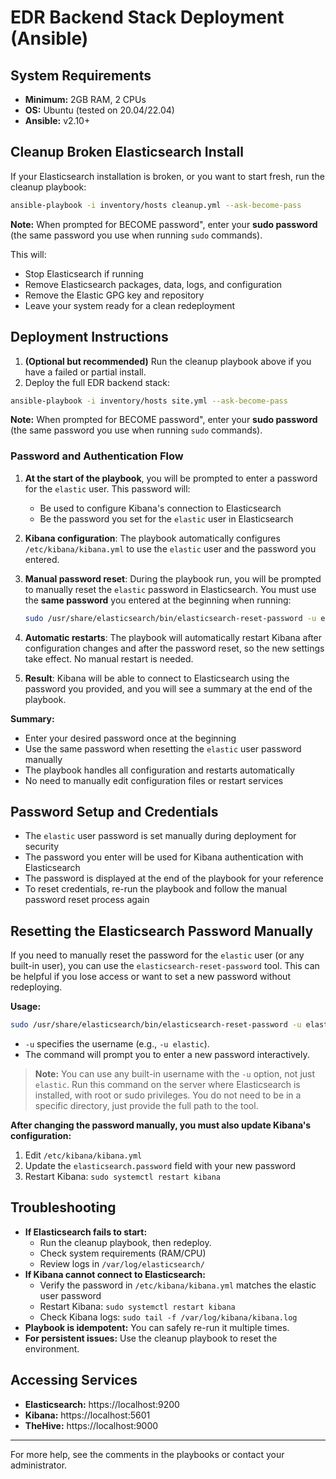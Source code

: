 # EDR Backend Stack Deployment (Ansible)

## System Requirements
- **Minimum:** 2GB RAM, 2 CPUs
- **OS:** Ubuntu (tested on 20.04/22.04)
- **Ansible:** v2.10+

## Cleanup Broken Elasticsearch Install
If your Elasticsearch installation is broken, or you want to start fresh, run the cleanup playbook:

```bash
ansible-playbook -i inventory/hosts cleanup.yml --ask-become-pass
```

**Note:** When prompted for BECOME password", enter your **sudo password** (the same password you use when running `sudo` commands).

This will:
- Stop Elasticsearch if running
- Remove Elasticsearch packages, data, logs, and configuration
- Remove the Elastic GPG key and repository
- Leave your system ready for a clean redeployment

## Deployment Instructions
1. **(Optional but recommended)** Run the cleanup playbook above if you have a failed or partial install.
2. Deploy the full EDR backend stack:

```bash
ansible-playbook -i inventory/hosts site.yml --ask-become-pass
```

**Note:** When prompted for BECOME password", enter your **sudo password** (the same password you use when running `sudo` commands).

### Password and Authentication Flow

1. **At the start of the playbook**, you will be prompted to enter a password for the `elastic` user. This password will:
   - Be used to configure Kibana's connection to Elasticsearch
   - Be the password you set for the `elastic` user in Elasticsearch

2. **Kibana configuration**: The playbook automatically configures `/etc/kibana/kibana.yml` to use the `elastic` user and the password you entered.

3. **Manual password reset**: During the playbook run, you will be prompted to manually reset the `elastic` password in Elasticsearch. You must use the **same password** you entered at the beginning when running:
   ```bash
   sudo /usr/share/elasticsearch/bin/elasticsearch-reset-password -u elastic
   ```

4. **Automatic restarts**: The playbook will automatically restart Kibana after configuration changes and after the password reset, so the new settings take effect. No manual restart is needed.

5. **Result**: Kibana will be able to connect to Elasticsearch using the password you provided, and you will see a summary at the end of the playbook.

**Summary:**
- Enter your desired password once at the beginning
- Use the same password when resetting the `elastic` user password manually
- The playbook handles all configuration and restarts automatically
- No need to manually edit configuration files or restart services

## Password Setup and Credentials
- The `elastic` user password is set manually during deployment for security
- The password you enter will be used for Kibana authentication with Elasticsearch
- The password is displayed at the end of the playbook for your reference
- To reset credentials, re-run the playbook and follow the manual password reset process again

## Resetting the Elasticsearch Password Manually
If you need to manually reset the password for the `elastic` user (or any built-in user), you can use the `elasticsearch-reset-password` tool. This can be helpful if you lose access or want to set a new password without redeploying.

**Usage:**
```bash
sudo /usr/share/elasticsearch/bin/elasticsearch-reset-password -u elastic
```
- `-u` specifies the username (e.g., `-u elastic`).
- The command will prompt you to enter a new password interactively.

> **Note:** You can use any built-in username with the `-u` option, not just `elastic`.
> Run this command on the server where Elasticsearch is installed, with root or sudo privileges. You do not need to be in a specific directory, just provide the full path to the tool.

**After changing the password manually, you must also update Kibana's configuration:**
1. Edit `/etc/kibana/kibana.yml`
2. Update the `elasticsearch.password` field with your new password
3. Restart Kibana: `sudo systemctl restart kibana`

## Troubleshooting
- **If Elasticsearch fails to start:**
  - Run the cleanup playbook, then redeploy.
  - Check system requirements (RAM/CPU)
  - Review logs in `/var/log/elasticsearch/`
- **If Kibana cannot connect to Elasticsearch:**
  - Verify the password in `/etc/kibana/kibana.yml` matches the elastic user password
  - Restart Kibana: `sudo systemctl restart kibana`
  - Check Kibana logs: `sudo tail -f /var/log/kibana/kibana.log`
- **Playbook is idempotent:** You can safely re-run it multiple times.
- **For persistent issues:** Use the cleanup playbook to reset the environment.

## Accessing Services
- **Elasticsearch:** https://localhost:9200
- **Kibana:** https://localhost:5601
- **TheHive:** https://localhost:9000

---
For more help, see the comments in the playbooks or contact your administrator.

